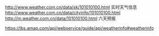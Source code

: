 http://www.weather.com.cn/data/sk/101010100.html  实时天气信息
http://www.weather.com.cn/data/cityinfo/101010100.html
http://m.weather.com.cn/data/101010100.html 六天预报

https://lbs.amap.com/api/webservice/guide/api/weatherinfo#weatherinfo
